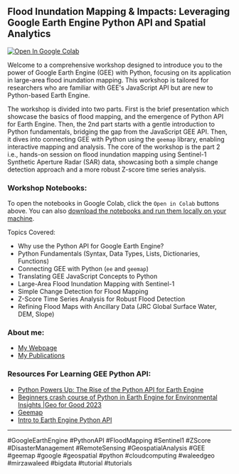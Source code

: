 ## Flood Inundation Mapping & Impacts: Leveraging Google Earth Engine Python API and Spatial Analytics

[![Open In Google Colab](https://colab.research.google.com/assets/colab-badge.svg)](http://colab.research.google.com/github.com/waleedgeo/flood-mapping-workshop/blob/main/flood-mapping-workshop.ipynb)

Welcome to a comprehensive workshop designed to introduce you to the power of Google Earth Engine (GEE) with Python, focusing on its application in large-area flood inundation mapping. This workshop is tailored for researchers who are familiar with GEE's JavaScript API but are new to Python-based Earth Engine.

The workshop is divided into two parts. First is the brief presentation which showcase the basics of flood mapping, and the emergence of Python API for Earth Engine. Then, the 2nd part starts with a gentle introduction to Python fundamentals, bridging the gap from the JavaScript GEE API. Then, it dives into connecting GEE with Python using the `geemap` library, enabling interactive mapping and analysis. The core of the workshop is the part 2 i.e., hands-on session on flood inundation mapping using Sentinel-1 Synthetic Aperture Radar (SAR) data, showcasing both a simple change detection approach and a more robust Z-score time series analysis.

### Workshop Notebooks:

To open the notebooks in Google Colab, click the `Open in Colab` buttons above. You can also [download the notebooks and run them locally on your machine](/flood-mapping-workshop.ipynb).

Topics Covered:
- Why use the Python API for Google Earth Engine?
- Python Fundamentals (Syntax, Data Types, Lists, Dictionaries, Functions)
- Connecting GEE with Python (`ee` and `geemap`)
- Translating GEE JavaScript Concepts to Python
- Large-Area Flood Inundation Mapping with Sentinel-1
- Simple Change Detection for Flood Mapping
- Z-Score Time Series Analysis for Robust Flood Detection
- Refining Flood Maps with Ancillary Data (JRC Global Surface Water, DEM, Slope)

### About me:
- [My Webpage](https://waleedgeo.com/)
- [My Publications](https://waleedgeo.com/publication/)

### Resources For Learning GEE Python API:

- [Python Powers Up: The Rise of the Python API for Earth Engine](https://medium.com/google-earth/python-powers-up-the-rise-of-the-python-api-for-earth-engine-056741eb1b75)
- [Beginners crash course of Python in Earth Engine for Environmental Insights |Geo for Good 2023](https://www.youtube.com/watch?v=oHVlWqkun-Y)
- [Geemap](https://geemap.org/)
- [Intro to Earth Engine Python API](https://developers.google.com/earth-engine/tutorials/community/intro-to-python-api)


---

#GoogleEarthEngine #PythonAPI #FloodMapping #Sentinel1 #ZScore #DisasterManagement #RemoteSensing #GeospatialAnalysis #GEE #geemap #google #geospatial #python #cloudcomputing #waleedgeo #mirzawaleed #bigdata #tutorial #tutorials

